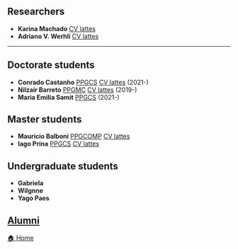 ## Researchers
* **Karina Machado**    [CV lattes](http://lattes.cnpq.br/3528633359332021)
* **Adriano V. Werhli** [CV lattes](http://lattes.cnpq.br/4393367734853964)

---

## Doctorate students

* **Conrado Castanho**   [PPGCS](https://ppgcs.furg.br/)  [CV lattes](http://lattes.cnpq.br/3796740395234406) (2021-)
* **Nilzair Barreto**   [PPGMC](https://ppgmc.furg.br/)  [CV lattes](http://lattes.cnpq.br/4393367734853964) (2019-)
* **Maria Emilia Samit** [PPGCS](https://ppgcs.furg.br/) (2021-)

## Master students

* **Maurício Balboni**  [PPGCOMP](http://www.ppgcomp.c3.furg.br/) [CV lattes](http://lattes.cnpq.br/3609550361656485)
* **Iago Prina**  [PPGCS](https://ppgcs.furg.br/) [CV lattes]() 


## Undergraduate students
* **Gabriela** 
* **Wilgnne** 
* **Yago Paes** 

## [Alumni](alumni.md)



[🏠 Home](index.md)
